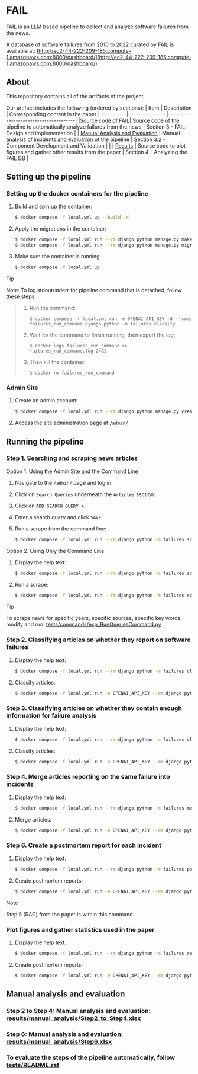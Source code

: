 # FAIL

FAIL is an LLM based pipeline to collect and analyze software failures from the news.

A database of software failures from 2010 to 2022 curated by FAIL is available at: [http://ec2-44-222-209-185.compute-1.amazonaws.com:8000/dashboard/](http://ec2-44-222-209-185.compute-1.amazonaws.com:8000/dashboard/)

## About
This repository contains all of the artifacts of the project.

Our artifact includes the following (ordered by sections):
|   Item   |   Description  |   Corresponding content in the paper  |
|----------|----------------|---------------------------------------|
|[Source code of FAIL](#running-the-pipeline)| Source code of the pipeline to automatically analyze failures from the news | Section 3 - FAIL: Design and implementation |
| [Manual Analysis and Evaluation](#manual-analysis-and-evaluation) | Manual analysis of incidents and evaluation of the pipeline | Section 3.2 - Component Development and Validation | |
| [Results](#plot-figures-and-gather-statistics-used-in-the-paper) | Source code to plot figures and gather other results from the paper |  Section 4 - Analyzing the FAIL DB |


## Setting up the pipeline

### Setting up the docker containers for the pipeline

1. Build and spin up the container:

    ```bash
    $ docker compose -f local.yml up --build -d
    ```

2. Apply the migrations in the container:

    ```bash
    $ docker compose -f local.yml run --rm django python manage.py makemigrations
    $ docker compose -f local.yml run --rm django python manage.py migrate
    ```

3. Make sure the container is running:

    ```bash
    $ docker compose -f local.yml up
    ```

> [!TIP]
Note: To log stdout/stderr for pipeline command that is detached, follow these steps:
>1. Run the command:
>
>        $ docker compose -f local.yml run -e OPENAI_API_KEY -d --name failures_run_command django python -m failures classify  
>2. Wait for the command to finish running, then export the log:
>
>        $ docker logs failures_run_command >> failures_run_command.log 2>&1
>3. Then kill the container:
>
>        $ docker rm failures_run_command


### Admin Site

1. Create an admin account:

    ```bash
    $ docker compose -f local.yml run --rm django python manage.py createsuperuser
    ```

2. Access the site administration page at `/admin/`

## Running the pipeline

### Step 1. Searching and scraping news articles 
Option 1. Using the Admin Site and the Command Line

   1. Navigate to the `/admin/` page and log in.

   2. Click on `Search Queries` underneath the `Articles` section.

   3. Click on `ADD SEARCH QUERY +`.

   4. Enter a search query and click `SAVE`.

   5. Run a scrape from the command line:

       ```bash
       $ docker compose -f local.yml run --rm django python -m failures scrape
       ```

Option 2. Using Only the Command Line

   1. Display the help text:

       ```bash
       $ docker compose -f local.yml run --rm django python -m failures scrape --help
       ```

   2. Run a scrape:

       ```bash
       $ docker compose -f local.yml run --rm django python -m failures scrape --keyword "keyword"
       ```

> [!TIP] 
>To scrape news for specific years, specific sources, specific key words, modify and run: [tests/commands/exp_RunQueriesCommand.py](tests/commands/exp_RunQueriesCommand.py)

### Step 2. Classifying articles on whether they report on software failures

1. Display the help text:

    ```bash
    $ docker compose -f local.yml run --rm django python -m failures classifyfailure --help
    ```

2. Classify articles:

    ```bash
    $ docker compose -f local.yml run -e OPENAI_API_KEY --rm django python -m failures classifyfailure
    ```

### Step 3. Classifying articles on whether they contain enough information for failure analysis

1. Display the help text:

    ```bash
    $ docker compose -f local.yml run --rm django python -m failures classifyanalyzable --help
    ```

2. Classify articles:

    ```bash
    $ docker compose -f local.yml run -e OPENAI_API_KEY --rm django python -m failures classifyanalyzable
    ```

### Step 4. Merge articles reporting on the same failure into incidents

1. Display the help text:

    ```bash
    $ docker compose -f local.yml run --rm django python -m failures merge --help
    ```

2. Merge articles:

    ```bash
    $ docker compose -f local.yml run -e OPENAI_API_KEY --rm django python -m failures merge
    ```

### Step 6. Create a postmortem report for each incident

1. Display the help text:

    ```bash
    $ docker compose -f local.yml run --rm django python -m failures postmortemincidentautovdb --help
    ```

2. Create postmortem reports:

    ```bash
    $ docker compose -f local.yml run -e OPENAI_API_KEY --rm django python -m failures postmortemincidentautovdb
    ```

> [!NOTE]
> Step 5 (RAG) from the paper is within this command.


### Plot figures and gather statistics used in the paper 

1. Display the help text:

    ```bash
    $ docker compose -f local.yml run --rm django python -m failures results --help
    ```

2. Create postmortem reports:

    ```bash
    $ docker compose -f local.yml run -e OPENAI_API_KEY --rm django python -m failures results
    ```

## Manual analysis and evaluation

### Step 2 to Step 4: Manual analysis and evaluation: [results/manual_analysis/Step2_to_Step4.xlsx](results/manual_analysis/Step2_to_Step4.xlsx)

### Step 6: Manual analysis and evaluation: [results/manual_analysis/Step6.xlsx](results/manual_analysis/Step6.xlsx)

### To evaluate the steps of the pipeline automatically, follow [tests/README.rst](tests/README.rst)
